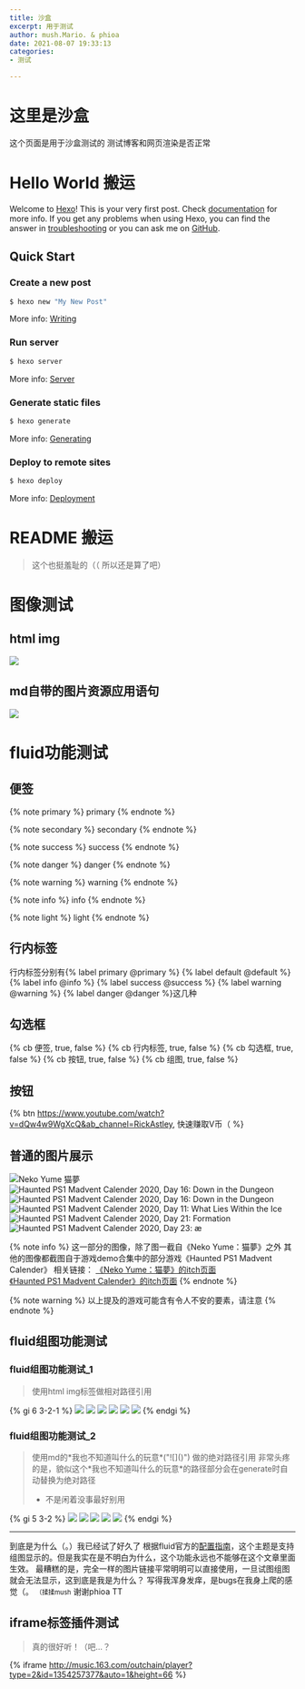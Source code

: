 ```yaml
---
title: 沙盒
excerpt: 用于测试
author: mush.Mario. & phioa
date: 2021-08-07 19:33:13
categories:
- 测试

---
```


# 这里是沙盒

这个页面是用于沙盒测试的
测试博客和网页渲染是否正常

# Hello World 搬运

Welcome to [Hexo](https://hexo.io/)! This is your very first post. Check [documentation](https://hexo.io/docs/) for more info. If you get any problems when using Hexo, you can find the answer in [troubleshooting](https://hexo.io/docs/troubleshooting.html) or you can ask me on [GitHub](https://github.com/hexojs/hexo/issues).

## Quick Start

### Create a new post

``` bash
$ hexo new "My New Post"
```

More info: [Writing](https://hexo.io/docs/writing.html)

### Run server

``` bash
$ hexo server
```

More info: [Server](https://hexo.io/docs/server.html)

### Generate static files

``` bash
$ hexo generate
```

More info: [Generating](https://hexo.io/docs/generating.html)

### Deploy to remote sites

``` bash
$ hexo deploy
```

More info: [Deployment](https://hexo.io/docs/one-command-deployment.html)

# README 搬运

> 这个也挺羞耻的（（
> 所以还是算了吧）


# 图像测试

## html img

<img src="./index/images/image_tests/smugllin'.gif" />

## md自带的图片资源应用语句

![](images/image_tests/图像尺寸测试.png)

# fluid功能测试

## 便签

{% note primary %}
primary 
{% endnote %}

{% note secondary %}
secondary 
{% endnote %}

{% note success %}
success 
{% endnote %}

{% note danger %}
danger 
{% endnote %}

{% note warning %}
warning 
{% endnote %}

{% note info %}
info 
{% endnote %}

{% note light %}
light 
{% endnote %}

## 行内标签

行内标签分别有{% label primary @primary %} {% label default @default %} {% label info @info %} {% label success @success %} {% label warning @warning %} {% label danger @danger %}这几种

## 勾选框

{% cb 便签, true, false %}
{% cb 行内标签, true, false %}
{% cb 勾选框, true, false %}
{% cb 按钮, true, false %}
{% cb 组图, true, false %}

## 按钮

{% btn https://www.youtube.com/watch?v=dQw4w9WgXcQ&ab_channel=RickAstley, 快速赚取V币（ %}

## 普通的图片展示

![Neko Yume 猫夢](images/fluid_whatwhat_tests/1.png)
![Haunted PS1 Madvent Calender 2020, Day 16: Down in the Dungeon](images/fluid_whatwhat_tests/2.png)
![Haunted PS1 Madvent Calender 2020, Day 16: Down in the Dungeon](images/fluid_whatwhat_tests/3.png)
![Haunted PS1 Madvent Calender 2020, Day 11: What Lies Within the Ice](images/fluid_whatwhat_tests/4.png)
![Haunted PS1 Madvent Calender 2020, Day 21: Formation](images/fluid_whatwhat_tests/5.png)
![Haunted PS1 Madvent Calender 2020, Day 23: æ](images/fluid_whatwhat_tests/6.png)

{% note info %}
这一部分的图像，除了图一截自《Neko Yume：猫夢》之外
其他的图像都截图自于游戏demo合集中的部分游戏《Haunted PS1 Madvent Calender》
相关链接：
[《Neko Yume：猫夢》的itch页面](https://modus-interactive.itch.io/neko-yume)  
[《Haunted PS1 Madvent Calender》的itch页面](https://hauntedps1.itch.io/madvent2020)
{% endnote %}

{% note warning %}
以上提及的游戏可能含有令人不安的要素，请注意 
{% endnote %}

## fluid组图功能测试

### fluid组图功能测试_1
> 使用html img标签做相对路径引用

{% gi 6 3-2-1 %}
<img src="./index/images/fluid_whatwhat_tests/1.png" />
<img src="./index/images/fluid_whatwhat_tests/2.png" />
<img src="./index/images/fluid_whatwhat_tests/3.png" />
<img src="./index/images/fluid_whatwhat_tests/4.png" />
<img src="./index/images/fluid_whatwhat_tests/5.png" />
<img src="./index/images/fluid_whatwhat_tests/6.png" />
{% endgi %}

### fluid组图功能测试_2
> 使用md的\*我也不知道叫什么的玩意\*\(\"\!\[\]\(\)\"\) <!-- ("![]()") -->  做的绝对路径引用
> 非常头疼的是，貌似这个\*我也不知道叫什么的玩意\*的路径部分会在generate时自动替换为绝对路径  
> + 不是闲着没事最好别用  

{% gi 5 3-2 %}
![](/posts/Sandbox/index/images/fluid_whatwhat_tests/1.png)
![](/posts/Sandbox/index/images/fluid_whatwhat_tests/2.png)
![](/posts/Sandbox/index/images/fluid_whatwhat_tests/3.png)
![](/posts/Sandbox/index/images/fluid_whatwhat_tests/4.png)
![](/posts/Sandbox/index/images/fluid_whatwhat_tests/5.png)
{% endgi %}

---

到底是为什么（。）我已经试了好久了
根据fluid官方的[配置指南](https://hexo.fluid-dev.com/docs/guide/#%E7%BB%84%E5%9B%BE)，这个主题是支持组图显示的。但是我实在是不明白为什么，这个功能永远也不能够在这个文章里面生效。
最糟糕的是，完全一样的图片链接平常明明可以直接使用，一旦试图组图就会无法显示，这到底是我是为什么？
写得我浑身发痒，是bugs在我身上爬的感觉（。
<span style="font-size: 80%;">（揉揉mush</span>
谢谢phioa TT

## iframe标签插件测试
> 真的很好听！（吧...？

{% iframe http://music.163.com/outchain/player?type=2&id=1354257377&auto=1&height=66 %}